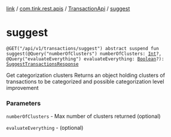 [link](../../index.md) / [com.tink.rest.apis](../index.md) / [TransactionApi](index.md) / [suggest](./suggest.md)

# suggest

`@GET("/api/v1/transactions/suggest") abstract suspend fun suggest(@Query("numberOfClusters") numberOfClusters: `[`Int`](https://kotlinlang.org/api/latest/jvm/stdlib/kotlin/-int/index.html)`?, @Query("evaluateEverything") evaluateEverything: `[`Boolean`](https://kotlinlang.org/api/latest/jvm/stdlib/kotlin/-boolean/index.html)`?): `[`SuggestTransactionsResponse`](../../com.tink.rest.models/-suggest-transactions-response/index.md)

Get categorization clusters
Returns an object holding clusters of transactions to be categorized and possible categorization level improvement

### Parameters

`numberOfClusters` - Max number of clusters returned (optional)

`evaluateEverything` - (optional)